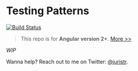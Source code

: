 # Testing Patterns

[![Build Status](https://travis-ci.org/juristr/angular-testing-patterns.svg?branch=master)](https://travis-ci.org/juristr/angular-testing-patterns)

> This repo is for **Angular version 2+**. [More >>](https://juristr.com/blog/2016/12/let-me-explain-angular-release-cycles/)

_WIP_

Wanna help? Reach out to me on Twitter: [@juristr](https://twitter.com/juristr).